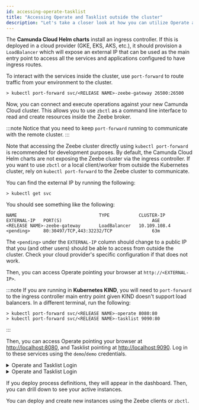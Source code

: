 ```yaml
---
id: accessing-operate-tasklist
title: "Accessing Operate and Tasklist outside the cluster"
description: "Let's take a closer look at how you can utilize Operate and Tasklist outside of your cluster."
---
```


The **Camunda Cloud Helm charts** install an ingress controller. If this is deployed in a cloud provider (GKE, EKS, AKS, etc.),
it should provision a `LoadBalancer` which will expose an external IP that can be used as the main entry point to access all the services and applications configured to have ingress routes.

To interact with the services inside the cluster, use `port-forward` to route traffic from your environment to the cluster.

```
> kubectl port-forward svc/<RELEASE NAME>-zeebe-gateway 26500:26500
```

Now, you can connect and execute operations against your new Camunda Cloud cluster. This allows you to use `zbctl` as a command line interface to read and create resources inside the Zeebe broker.

:::note
Notice that you need to keep `port-forward` running to communicate with the remote cluster.
:::

Note that accessing the Zeebe cluster directly using `kubectl port-forward` is recommended for development purposes. By default, the Camunda Cloud Helm charts are not exposing the Zeebe cluster via the ingress controller. If you want to use `zbctl` or a local client/worker from outside the Kubernetes cluster, rely on `kubectl port-forward` to the Zeebe cluster to communicate.

You can find the external IP by running the following:

```
> kubectl get svc
```

You should see something like the following:

```
NAME                               TYPE           CLUSTER-IP       EXTERNAL-IP   PORT(S)                                  AGE
<RELEASE NAME>-zeebe-gateway       LoadBalancer   10.109.108.4     <pending>     80:30497/TCP,443:32232/TCP               63m
```

The `<pending>` under the `EXTERNAL-IP` column should change to a public IP that you (and other users) should be able to access from outside the cluster. Check your cloud provider's specific configuration if that does not work.

Then, you can access Operate pointing your browser at `http://<EXTERNAL-IP>`.

:::note
If you are running in **Kubernetes KIND**, you will need to `port-forward` to the ingress controller main entry point given KIND doesn't support load balancers. In a different terminal, run the following:
```
> kubectl port-forward svc/<RELEASE NAME>-operate 8080:80
> kubectl port-forward svc/<RELEASE NAME>-tasklist 9090:80  
```
:::

Then, you can access Operate pointing your browser at [http://localhost:8080](http://localhost:8080/), and Tasklist pointing at [http://localhost:9090](http://localhost:9090). Log in to these services using the `demo`/`demo` credentials.

<details>
  <summary>Operate and Tasklist Login</summary>
  <div>
    <img src={require('./assets/operate-tasklist-login.png').default}/>
  </div>
</details>
<details>
  <summary>Operate and Tasklist Login</summary>
  <div>
    <img src={require('./assets/operate-tasklist-dashboard.png').default}/>
  </div>
</details>

If you deploy process definitions, they will appear in the dashboard. Then, you can drill down to see your active instances.

You can deploy and create new instances using the Zeebe clients or `zbctl`.
